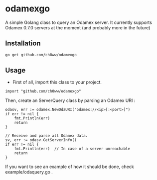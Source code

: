 # odamexgo
A simple Golang class to query an Odamex server. It currently supports Odamex 0.7.0 servers at the moment (and probably more in the future)

## Installation
```bash
go get github.com/ch0ww/odamexgo
```

## Usage
- First of all, import this class to your project.
```golang
import "github.com/ch0ww/odamexgo"
```

Then, create an ServerQuery class by parsing an Odamex URI :
```golang
odasv, err := odamex.NewOdaURI("odamex://<ip>[:<port>]")
if err != nil {
    fmt.Println(err)
    return
}

// Receive and parse all Odamex data.
sv, err := odasv.GetServerInfo()
if err != nil {
    fmt.Println(err)  // In case of a server unreachable
    return
}
```

If you want to see an example of how it should be done, check example/odaquery.go .
